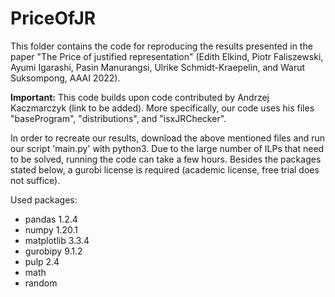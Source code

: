# PriceOfJR

This folder contains the code for reproducing the results presented in the paper "The Price of justified representation" (Edith Elkind, Piotr Faliszewski, Ayumi Igarashi, Pasin Manurangsi, Ulrike Schmidt-Kraepelin, and Warut Suksompong, AAAI 2022). 

**Important:** This code builds upon code contributed by Andrzej Kaczmarczyk (link to be added). More specifically, our code uses his files "baseProgram", "distributions", and "isxJRChecker". 

In order to recreate our results, download the above mentioned files and run our script 'main.py' with python3. Due to the large number of ILPs that need to be solved, running the code can take a few hours. Besides the packages stated below, a gurobi license is required (academic license, free trial does not suffice).

Used packages:
- pandas 1.2.4
- numpy 1.20.1
- matplotlib 3.3.4
- gurobipy 9.1.2
- pulp  2.4
- math 
- random

